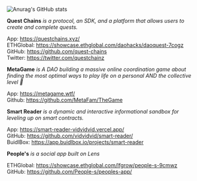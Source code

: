 ![Anurag's GitHub stats](https://github-readme-stats.vercel.app/api?username=vidvidvid&show_icons=true&theme=tokyonight)


**Quest Chains** *is a protocol, an SDK, and a platform that allows users to create and complete quests.*  

App: https://questchains.xyz/  
ETHGlobal: https://showcase.ethglobal.com/daohacks/daoquest-7cogz  
GitHub: https://github.com/quest-chains  
Twitter: https://twitter.com/questchainz

**MetaGame** *is A DAO building a massive online coordination game about finding the most optimal ways to play life on a personal AND the collective level 🐙*  

App: https://metagame.wtf/  
Github: https://github.com/MetaFam/TheGame

**Smart Reader** _is a dynamic and interactive informational sandbox for leveling up on smart contracts._  

App: https://smart-reader-vidvidvid.vercel.app/  
GitHub: https://github.com/vidvidvid/smart-reader/  
BuidlBox: https://app.buidlbox.io/projects/smart-reader

**People's** _is a social app built on Lens_  

ETHGlobal: https://showcase.ethglobal.com/lfgrow/people-s-9cmwz  
GitHub: https://github.com/People-s/peoples-app/

